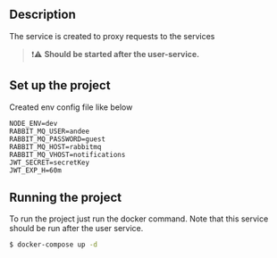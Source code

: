 ## Description

The service is created to proxy requests to the services
>   ❗⚠️  **Should be started after the user-service.**

## Set up the project
Created env config file like below
```dotenv
NODE_ENV=dev
RABBIT_MQ_USER=andee
RABBIT_MQ_PASSWORD=guest
RABBIT_MQ_HOST=rabbitmq
RABBIT_MQ_VHOST=notifications
JWT_SECRET=secretKey
JWT_EXP_H=60m
```
## Running the project

To run the project just run the docker command. Note that this service should be run after the user service.

```bash
$ docker-compose up -d
```